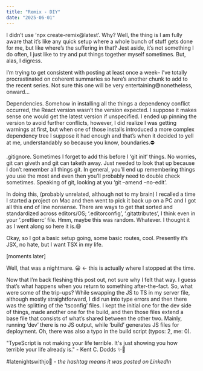 ```yaml
---
title: "Remix - DIY"
date: "2025-06-01"
---
```


I didn’t use ‘npx create-remix@latest’. Why? Well, the thing is I am fully aware that it’s like any quick setup where a whole bunch of stuff gets done for me, but like where’s the suffering in that? Jest aside, it’s not something I do often, I just like to try and put things together myself sometimes. But, alas, I digress.

I’m trying to get consistent with posting at least once a week– I’ve totally procrastinated on coherent summaries so here’s another chunk to add to the recent series. Not sure this one will be very entertaining😅nonetheless, onward…

Dependencies. Somehow in installing all the things a dependency conflict occurred, the React version wasn’t the version expected. I suppose it makes sense one would get the latest version if unspecified. I ended up pinning the version to avoid further conflicts, however, I did realize I was getting warnings at first, but when one of those installs introduced a more complex dependency tree I suppose it had enough and that’s when it decided to yell at me, understandably so because you know, boundaries.⛔

.gitignore. Sometimes I forget to add this before I ‘git init’ things. No worries, git can giveth and git can taketh away. Just needed to look that up because I don’t remember all things git. In general, you’ll end up remembering things you use the most and even then you’ll probably need to double check sometimes. Speaking of git, looking at you ‘git –amend –no-edit’.

In doing this, (probably unrelated, although not to my brain) I recalled a time I started a project on Mac and then went to pick it back up on a PC and I got all this end of line nonsense. There are ways to get that sorted and standardized across editors/OS; ‘.editorconfig’, ‘.gitattributes’, I think even in your ‘.prettierrc’ file. Hmm, maybe this was random. Whatever. I thought it as I went along so here it is.😅

Okay, so I got a basic setup going, some basic routes, cool. Presently it’s JSX, no hate, but I want TSX in my life.

[moments later]

Well, that was a nightmare. 😀 ← this is actually where I stopped at the time.

Now that I’m back fleshing this post out, not sure why I felt that way. I guess that’s what happens when you return to something after-the-fact. So, what were some of the trip-ups? While swapping the JS to TS in my server file, although mostly straightforward, I did run into type errors and then there was the splitting of the ‘tsconfig’ files. I kept the initial one for the dev side of things, made another one for the build, and then those files extend a base file that consists of what’s shared between the other two. Mainly, running ‘dev’ there is no JS output, while ‘build’ generates JS files for deployment. Oh, there was also a typo in the build script (typos: 2, me: 0).

"TypeScript is not making your life terrible. It's just showing you how terrible your life already is." - Kent C. Dodds ✨🖖

#latenightswithjo🌙 - _the hashtag means it was posted on LinkedIn_
